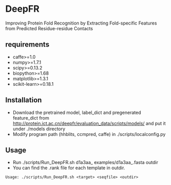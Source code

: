 # DeepFR
Improving Protein Fold Recognition by Extracting Fold-specific Features from Predicted Residue-residue Contacts

## requirements
- caffe>=1.0
- numpy>=1.7.1
- scipy>=0.13.2
- biopython>=1.68
- matplotlib>=1.3.1
- scikit-learn>=0.18.1


## Installation
- Download the pretrained model, label_dict and pregenerated feature_dict from http://protein.ict.ac.cn/deepfr/evaluation_data/scripts/models/ and put it under ./models directory
- Modify program path (hhblits, ccmpred, caffe) in ./scripts/localconfig.py

## Usage
- Run ./scripts/Run_DeepFR.sh d1a3aa_ examples/d1a3aa_.fasta outdir
- You can find the .rank file for each template in outdir.
```
Usage: ./scripts/Run_DeepFR.sh <target> <seqfile> <outdir>
```
